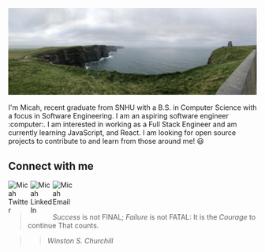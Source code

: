 <!-- README.md for Micah Weston - 8/14/2021 -->

![Ireland](https://github.com/micahweston/micahweston/blob/main/IMG_1234.JPEG "Ireland")

<p>
  I'm Micah, recent graduate from SNHU with a B.S. in Computer Science with a focus in Software Engineering. I am an aspiring software engineer :computer:. I am interested in working as a Full Stack Engineer and am currently learning JavaScript, and React. I am looking for open source projects to contribute to and learn from those around me!  😃
</p>

<!-- Adding contact links -->
<h2> Connect with me </h2>
<a href="https://twitter.com/mmwest55" target="_blank">
  <img align="left" alt="Micah Twitter" width="45px"            src="https://camo.githubusercontent.com/35b0b8bfbd8840f35607fb56ad0a139047fd5d6e09ceb060c5c6f0a5abd1044c/68747470733a2f2f6564656e742e6769746875622e696f2f537570657254696e7949636f6e732f696d616765732f7376672f747769747465722e737667"/>
</a>

<a href="https://www.linkedin.com/in/micah-weston/" target="_blank">
  <img align="left" alt="Micah LinkedIn" width="45px"            src="https://camo.githubusercontent.com/c8a9c5b414cd812ad6a97a46c29af67239ddaeae08c41724ff7d945fb4c047e5/68747470733a2f2f6564656e742e6769746875622e696f2f537570657254696e7949636f6e732f696d616765732f7376672f6c696e6b6564696e2e737667"/>
</a>

<a href="mailto: micah.weston@gmail.com">
  <img align="left" alt="Micah Email" width="45px"            src="https://camo.githubusercontent.com/4a3dd8d10a27c272fd04b2ce8ed1a130606f95ea6a76b5e19ce8b642faa18c27/68747470733a2f2f6564656e742e6769746875622e696f2f537570657254696e7949636f6e732f696d616765732f7376672f676d61696c2e737667"/>
</a>



<br>
<br>
<br>
<!-- Adding quote -->

>  *Success* is not FINAL;
>  *Failure* is not FATAL:
>   It is the *Courage* to continue
>   That counts.
  
>> *Winston S. Churchill*
